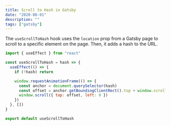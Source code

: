 ```yaml
---
title: Scroll to Hash in Gatsby
date: "2020-08-01"
description: ""
tags: ["gatsby"]
---
```


The `useScrollToHash` hook uses the `location` prop from a Gatsby page to scroll to a specific element on the page. Then, it adds a hash to the URL.

```js
import { useEffect } from "react"

const useScrollToHash = hash => {
  useEffect(() => {
    if (!hash) return

    window.requestAnimationFrame(() => {
      const anchor = document.querySelector(hash)
      const offset = anchor.getBoundingClientRect().top + window.scrollY
      window.scroll({ top: offset, left: 0 })
    })
  }, [])
}

export default useScrollToHash
```
